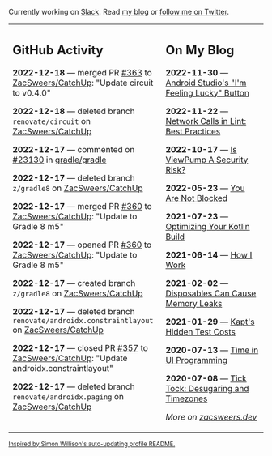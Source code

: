Currently working on [Slack](https://slack.com/). Read [my blog](https://zacsweers.dev/) or [follow me on Twitter](https://twitter.com/ZacSweers).

<table><tr><td valign="top" width="60%">

## GitHub Activity
<!-- githubActivity starts -->
**2022-12-18** — merged PR [#363](https://github.com/ZacSweers/CatchUp/pull/363) to [ZacSweers/CatchUp](https://github.com/ZacSweers/CatchUp): "Update circuit to v0.4.0"

**2022-12-18** — deleted branch `renovate/circuit` on [ZacSweers/CatchUp](https://github.com/ZacSweers/CatchUp)

**2022-12-17** — commented on [#23130](https://github.com/gradle/gradle/issues/23130#issuecomment-1356656846) in [gradle/gradle](https://github.com/gradle/gradle)

**2022-12-17** — deleted branch `z/gradle8` on [ZacSweers/CatchUp](https://github.com/ZacSweers/CatchUp)

**2022-12-17** — merged PR [#360](https://github.com/ZacSweers/CatchUp/pull/360) to [ZacSweers/CatchUp](https://github.com/ZacSweers/CatchUp): "Update to Gradle 8 m5"

**2022-12-17** — opened PR [#360](https://github.com/ZacSweers/CatchUp/pull/360) to [ZacSweers/CatchUp](https://github.com/ZacSweers/CatchUp): "Update to Gradle 8 m5"

**2022-12-17** — created branch `z/gradle8` on [ZacSweers/CatchUp](https://github.com/ZacSweers/CatchUp)

**2022-12-17** — deleted branch `renovate/androidx.constraintlayout` on [ZacSweers/CatchUp](https://github.com/ZacSweers/CatchUp)

**2022-12-17** — closed PR [#357](https://github.com/ZacSweers/CatchUp/pull/357) to [ZacSweers/CatchUp](https://github.com/ZacSweers/CatchUp): "Update androidx.constraintlayout"

**2022-12-17** — deleted branch `renovate/androidx.paging` on [ZacSweers/CatchUp](https://github.com/ZacSweers/CatchUp)
<!-- githubActivity ends -->
</td><td valign="top" width="40%">

## On My Blog
<!-- blog starts -->
**2022-11-30** — [Android Studio's "I'm Feeling Lucky" Button](https://www.zacsweers.dev/android-studios-im-feeling-lucky-button/)

**2022-11-22** — [Network Calls in Lint: Best Practices](https://www.zacsweers.dev/network-calls-in-lint-best-practices/)

**2022-10-17** — [Is ViewPump A Security Risk?](https://www.zacsweers.dev/is-viewpump-a-security-risk/)

**2022-05-23** — [You Are Not Blocked](https://www.zacsweers.dev/you-are-not-blocked/)

**2021-07-23** — [Optimizing Your Kotlin Build](https://www.zacsweers.dev/optimizing-your-kotlin-build/)

**2021-06-14** — [How I Work](https://www.zacsweers.dev/how-i-work/)

**2021-02-02** — [Disposables Can Cause Memory Leaks](https://www.zacsweers.dev/disposables-can-cause-memory-leaks/)

**2021-01-29** — [Kapt's Hidden Test Costs](https://www.zacsweers.dev/kapts-hidden-test-costs/)

**2020-07-13** — [Time in UI Programming](https://www.zacsweers.dev/time-in-ui/)

**2020-07-08** — [Tick Tock: Desugaring and Timezones](https://www.zacsweers.dev/ticktock-desugaring-timezones/)
<!-- blog ends -->
_More on [zacsweers.dev](https://zacsweers.dev/)_
</td></tr></table>

<sub><a href="https://simonwillison.net/2020/Jul/10/self-updating-profile-readme/">Inspired by Simon Willison's auto-updating profile README.</a></sub>